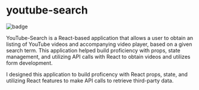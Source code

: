 # youtube-search

![badge](https://img.shields.io/badge/Skill-React-red)

YouTube-Search is a React-based application that allows a user to obtain an listing of YouTube videos and accompanying video player, based on a given search term.  This application helped build proficiency with props, state management, and utilizing API calls with React to obtain videos and utilizes form development.

I designed this application to build proficency with React props, state, and utilizing React features to make API calls to retrieve third-party data.

